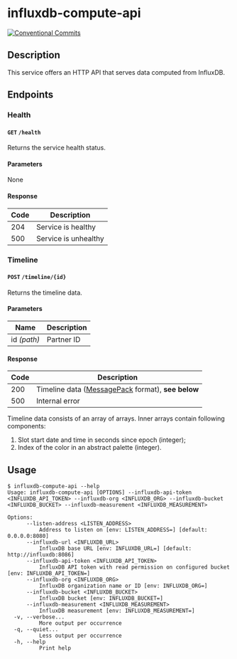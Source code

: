 <!-- markdownlint-configure-file
{
    "no-duplicate-header": {
        "siblings_only": true
    }
}
-->

# influxdb-compute-api

[![Conventional Commits](https://img.shields.io/badge/Conventional%20Commits-1.0.0-yellow.svg)](https://conventionalcommits.org)

## Description

This service offers an HTTP API that serves data computed from InfluxDB.

## Endpoints

### Health

#### `GET` `/health`

Returns the service health status.

#### Parameters

None

#### Response

| Code | Description          |
| ---- | -------------------- |
| 204  | Service is healthy   |
| 500  | Service is unhealthy |

### Timeline

#### `POST` `/timeline/{id}`

Returns the timeline data.

#### Parameters

| Name        | Description |
| ----------- | ----------- |
| id _(path)_ | Partner ID  |

#### Response

| Code | Description                                                  |
| ---- | ------------------------------------------------------------ |
| 200  | Timeline data ([MessagePack][msgpack] format), __see below__ |
| 500  | Internal error                                               |

Timeline data consists of an array of arrays. Inner arrays contain following components:

1. Slot start date and time in seconds since epoch (integer);
2. Index of the color in an abstract palette (integer).

[msgpack]: https://msgpack.org/

## Usage

```ShellSession
$ influxdb-compute-api --help
Usage: influxdb-compute-api [OPTIONS] --influxdb-api-token <INFLUXDB_API_TOKEN> --influxdb-org <INFLUXDB_ORG> --influxdb-bucket <INFLUXDB_BUCKET> --influxdb-measurement <INFLUXDB_MEASUREMENT>

Options:
      --listen-address <LISTEN_ADDRESS>
          Address to listen on [env: LISTEN_ADDRESS=] [default: 0.0.0.0:8080]
      --influxdb-url <INFLUXDB_URL>
          InfluxDB base URL [env: INFLUXDB_URL=] [default: http://influxdb:8086]
      --influxdb-api-token <INFLUXDB_API_TOKEN>
          InfluxDB API token with read permission on configured bucket [env: INFLUXDB_API_TOKEN=]
      --influxdb-org <INFLUXDB_ORG>
          InfluxDB organization name or ID [env: INFLUXDB_ORG=]
      --influxdb-bucket <INFLUXDB_BUCKET>
          InfluxDB bucket [env: INFLUXDB_BUCKET=]
      --influxdb-measurement <INFLUXDB_MEASUREMENT>
          InfluxDB measurement [env: INFLUXDB_MEASUREMENT=]
  -v, --verbose...
          More output per occurrence
  -q, --quiet...
          Less output per occurrence
  -h, --help
          Print help
```
